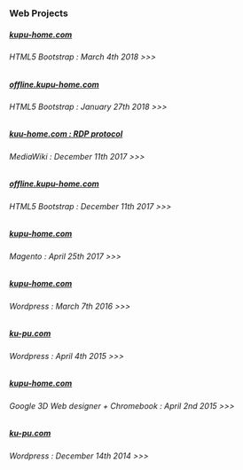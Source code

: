 ### Web Projects


##### [kupu-home.com](https://web.archive.org/web/20180331002238/https://offline.kupu-home.com/)
###### HTML5 Bootstrap : March 4th 2018 >>>

##### [offline.kupu-home.com](https://web.archive.org/web/20180127172244/https://offline.kupu-home.com)
###### HTML5 Bootstrap : January 27th 2018 >>>

##### [kuu-home.com : RDP protocol](https://web.archive.org/web/20171211230337/https://www.kupu-home.com/mediawiki/index.php/Main_Page)
###### MediaWiki : December 11th 2017 >>>

##### [offline.kupu-home.com](https://web.archive.org/web/20171211230255/https://offline.kupu-home.com)
###### HTML5 Bootstrap : December 11th 2017 >>>

##### [kupu-home.com](https://web.archive.org/web/20170425111921/https://kupu-home.com/)
###### Magento : April 25th 2017 >>>

##### [kupu-home.com](https://web.archive.org/web/20160307145300/https://kupu-home.com/)
###### Wordpress : March 7th 2016 >>>

##### [ku-pu.com](https://web.archive.org/web/20150404054546/http://ku-pu.com/)
###### Wordpress : April 4th 2015 >>>

##### [kupu-home.com](https://web.archive.org/web/20150402105807/https://kupu-home.com)
###### Google 3D Web designer + Chromebook : April 2nd 2015 >>>

##### [ku-pu.com](https://web.archive.org/web/20141217123206/http://ku-pu.com/)
###### Wordpress : December 14th 2014 >>>
